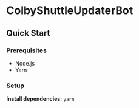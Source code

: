 # ColbyShuttleUpdaterBot

## Quick Start

### Prerequisites
* Node.js
* Yarn

### Setup

**Install dependencies:**
`yarn`